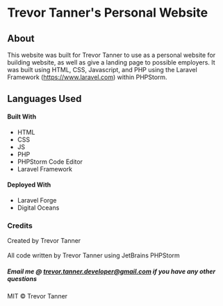 # Trevor Tanner's Personal Website

## About
This website was built for Trevor Tanner to use as a personal website for building website, as well as give a landing page to possible
employers. It was built using HTML, CSS, Javascript, and PHP using the Laravel Framework (https://www.laravel.com) within PHPStorm.
 
## Languages Used

#### Built With
- HTML
- CSS
- JS
- PHP
- PHPStorm Code Editor
- Laravel Framework

#### Deployed With
- Laravel Forge
- Digital Oceans

### Credits
Created by Trevor Tanner
<br><br>
All code written by Trevor Tanner using JetBrains PHPStorm

##### Email me @ trevor.tanner.developer@gmail.com if you have any other questions

MIT © Trevor Tanner

